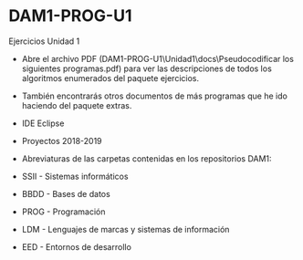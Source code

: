 # DAM1-PROG-U1
Ejercicios Unidad 1

* Abre el archivo PDF (DAM1-PROG-U1\Unidad1\docs\Pseudocodificar los siguientes programas.pdf) para ver las descripciones de todos los algoritmos enumerados del paquete ejercicios.
* También encontrarás otros documentos de más programas que he ido haciendo del paquete extras.
* IDE Eclipse

* Proyectos 2018-2019

* Abreviaturas de las carpetas contenidas en los repositorios DAM1:

* SSII - Sistemas informáticos
* BBDD - Bases de datos
* PROG - Programación
* LDM - Lenguajes de marcas y sistemas de información
* EED - Entornos de desarrollo
